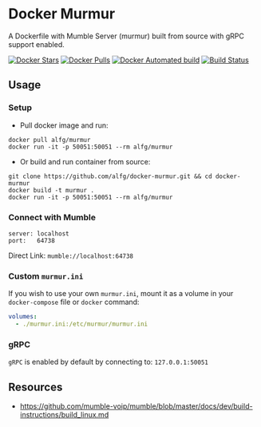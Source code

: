 # Docker Murmur
A Dockerfile with Mumble Server (murmur) built from source with gRPC support enabled.

[![Docker Stars](https://img.shields.io/docker/stars/alfg/murmur.svg)](https://hub.docker.com/r/alfg/murmur/)
[![Docker Pulls](https://img.shields.io/docker/pulls/alfg/murmur.svg)](https://hub.docker.com/r/alfg/murmur/)
[![Docker Automated build](https://img.shields.io/docker/automated/alfg/murmur.svg)](https://hub.docker.com/r/alfg/murmur/builds/)
[![Build Status](https://travis-ci.org/alfg/docker-murmur.svg?branch=master)](https://travis-ci.org/alfg/docker-murmur)

## Usage

### Setup
* Pull docker image and run:
```
docker pull alfg/murmur
docker run -it -p 50051:50051 --rm alfg/murmur
```

* Or build and run container from source:
```
git clone https://github.com/alfg/docker-murmur.git && cd docker-murmur
docker build -t murmur .
docker run -it -p 50051:50051 --rm alfg/murmur
```

### Connect with Mumble
```
server: localhost
port:   64738
```

Direct Link: `mumble://localhost:64738`

### Custom `murmur.ini`
If you wish to use your own `murmur.ini`, mount it as a volume in your `docker-compose` file or `docker` command:

```yaml
volumes:
  - ./murmur.ini:/etc/murmur/murmur.ini
``` 

### gRPC
`gRPC` is enabled by default by connecting to: `127.0.0.1:50051`

## Resources
* https://github.com/mumble-voip/mumble/blob/master/docs/dev/build-instructions/build_linux.md
